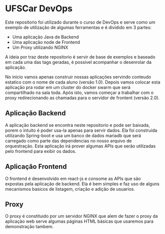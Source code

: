# UFSCar DevOps

Este repositorio foi utilizado durante o curso de DevOps e serve como um exemplo de utilização de algumas ferramentas e é dividido em 3 partes:

- Uma aplicação Java de Backend
- Uma aplicação node de Frontend
- Um Proxy utilizando NGINX

A ideia por traz deste repositorio é servir de base de exemplos e baseado em cada uma das tags geradas, é possivel acompanhar o desenrolar da aplicação.

No inicio vamos apenas construir nossas aplicações servindo conteudo estatico com o nome de cada aluno (versão 1.0). Depois vamos colocar esta aplicação pra rodar em um cluster do docker swarm que será compartilhado na sala toda. Após isto, vamos começar a trabalhar com o proxy redirecionando as chamadas para o servidor de frontent (versão 2.0).

## Aplicação Backend

A aplicação backend se encontra neste repositorio e pode ser baixada, porem o intuito é poder usa-la apenas para servir dados. Ela foi construida utilizando Spring-boot e usa um banco de dados mariadb que será carregado como parte das dependencias no nosso arquivo de orquestração. Esta aplicação irá prover algumas APIs que serão utilizadas pelo frontend para exibir os dados.

## Aplicação Frontend

O frontend é desenvolvido em react-js e consome as APIs que são expostas pela aplicação de backend. Ela é bem simples e faz uso de alguns mecanismos basicos de listagem, criação e adição de usuarios.

## Proxy

O proxy é constituido por um servidor NGINX que alem de fazer o proxy da aplicação web serve algumas páginas HTML básicas que usaremos para demonstração tambem.